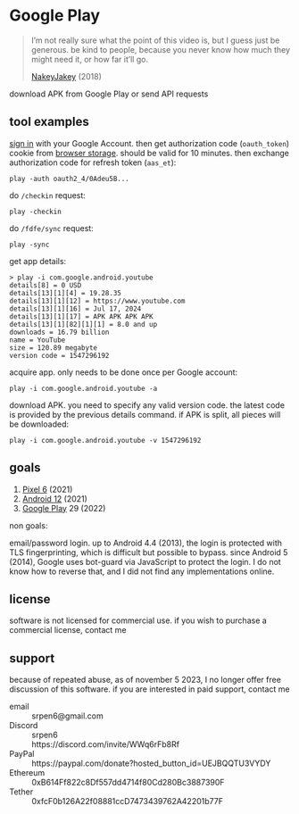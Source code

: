 # Google Play

> I’m not really sure what the point of this video is, but I guess just be
> generous. be kind to people, because you never know how much they might need
> it, or how far it’ll go.
>
> [NakeyJakey](//youtube.com/watch?v=Cr0UYNKmrUs) (2018)

download APK from Google Play or send API requests

## tool examples

[sign in](//accounts.google.com/embedded/setup/v2/android) with your Google
Account. then get authorization code (`oauth_token`) cookie from
[browser&nbsp;storage][1]. should be valid for 10 minutes. then exchange
authorization code for refresh token (`aas_et`):

~~~
play -auth oauth2_4/0Adeu5B...
~~~

[1]://firefox-source-docs.mozilla.org/devtools-user/storage_inspector

do `/checkin` request:

~~~
play -checkin
~~~

do `/fdfe/sync` request:

~~~
play -sync
~~~

get app details:

~~~
> play -i com.google.android.youtube
details[8] = 0 USD
details[13][1][4] = 19.28.35
details[13][1][12] = https://www.youtube.com
details[13][1][16] = Jul 17, 2024
details[13][1][17] = APK APK APK APK
details[13][1][82][1][1] = 8.0 and up
downloads = 16.79 billion
name = YouTube
size = 120.89 megabyte
version code = 1547296192
~~~

acquire app. only needs to be done once per Google account:

~~~
play -i com.google.android.youtube -a
~~~

download APK. you need to specify any valid version code. the latest code is
provided by the previous details command. if APK is split, all pieces will be
downloaded:

~~~
play -i com.google.android.youtube -v 1547296192
~~~

## goals

1. [Pixel 6](//wikipedia.org/wiki/Pixel_6) (2021)
2. [Android 12](//wikipedia.org/wiki/Android_12) (2021)
3. [Google Play](//wikipedia.org/wiki/Google_Play) 29 (2022)

non goals:

email/password login. up to Android 4.4 (2013), the login is protected with TLS
fingerprinting, which is difficult but possible to bypass. since Android 5
(2014), Google uses bot-guard via JavaScript to protect the login. I do not
know how to reverse that, and I did not find any implementations online.

## license

software is not licensed for commercial use. if you wish to purchase a
commercial license, contact me

## support

because of repeated abuse, as of november 5 2023, I no longer offer free
discussion of this software. if you are interested in paid support, contact me

<dl>
   <dt>email</dt>
      <dd>srpen6@gmail.com</dd>
   <dt>Discord</dt>
      <dd>srpen6</dd>
      <dd>https://discord.com/invite/WWq6rFb8Rf</dd>
   <dt>PayPal</dt>
      <dd>https://paypal.com/donate?hosted_button_id=UEJBQQTU3VYDY</dd>
   <dt>Ethereum</dt>
      <dd>0xB614Ff822c8Df557dd4714f80Cd280Bc3887390F</dd>
   <dt>Tether</dt>
      <dd>0xfcF0b126A22f08881ccD7473439762A42201b77F</dd>
</dl>
